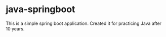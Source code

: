 # java-springboot
This is a simple spring boot application. Created it for practicing Java after 10 years.
